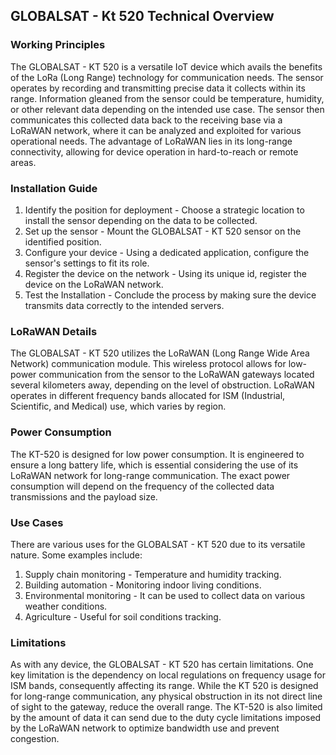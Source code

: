 ## GLOBALSAT - Kt 520 Technical Overview

### Working Principles

The GLOBALSAT - KT 520 is a versatile IoT device which avails the benefits of the LoRa (Long Range) technology for communication needs. The sensor operates by recording and transmitting precise data it collects within its range. Information gleaned from the sensor could be temperature, humidity, or other relevant data depending on the intended use case. The sensor then communicates this collected data back to the receiving base via a LoRaWAN network, where it can be analyzed and exploited for various operational needs. The advantage of LoRaWAN lies in its long-range connectivity, allowing for device operation in hard-to-reach or remote areas.

### Installation Guide

1. Identify the position for deployment - Choose a strategic location to install the sensor depending on the data to be collected.
2. Set up the sensor - Mount the GLOBALSAT - KT 520 sensor on the identified position.
3. Configure your device - Using a dedicated application, configure the sensor's settings to fit its role.
5. Register the device on the network - Using its unique id, register the device on the LoRaWAN network.
6. Test the Installation - Conclude the process by making sure the device transmits data correctly to the intended servers.

### LoRaWAN Details

The GLOBALSAT - KT 520 utilizes the LoRaWAN (Long Range Wide Area Network) communication module. This wireless protocol allows for low-power communication from the sensor to the LoRaWAN gateways located several kilometers away, depending on the level of obstruction. LoRaWAN operates in different frequency bands allocated for ISM (Industrial, Scientific, and Medical) use, which varies by region.

### Power Consumption

The KT-520 is designed for low power consumption. It is engineered to ensure a long battery life, which is essential considering the use of its LoRaWAN network for long-range communication. The exact power consumption will depend on the frequency of the collected data transmissions and the payload size.

### Use Cases

There are various uses for the GLOBALSAT - KT 520 due to its versatile nature. Some examples include:

1. Supply chain monitoring - Temperature and humidity tracking.
2. Building automation - Monitoring indoor living conditions.
3. Environmental monitoring - It can be used to collect data on various weather conditions.
4. Agriculture - Useful for soil conditions tracking.

### Limitations

As with any device, the GLOBALSAT - KT 520 has certain limitations. One key limitation is the dependency on local regulations on frequency usage for ISM bands, consequently affecting its range. While the KT 520 is designed for long-range communication, any physical obstruction in its not direct line of sight to the gateway, reduce the overall range. The KT-520 is also limited by the amount of data it can send due to the duty cycle limitations imposed by the LoRaWAN network to optimize bandwidth use and prevent congestion.